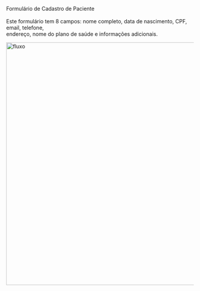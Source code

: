 Formulário de Cadastro de Paciente<br><br>
Este formulário tem 8 campos: nome completo, data de nascimento, CPF, email, telefone, <br>
endereço, nome do plano de saúde e informações adicionais.

<img width="650" alt="fluxo" src="https://user-images.githubusercontent.com/119445003/229303689-59d71fad-ef33-43fa-a6b4-e228c6ab3e1f.png">
